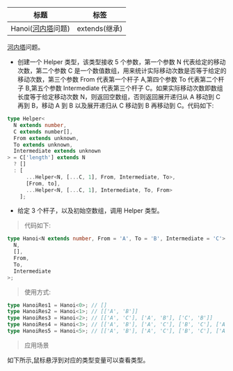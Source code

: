 | 标题                                                                                                               | 标签          |
| ------------------------------------------------------------------------------------------------------------------ | ------------- |
| Hanoi([河内塔](https://baike.baidu.com/item/%E6%B2%B3%E5%86%85%E5%A1%94%E9%97%AE%E9%A2%98/16983476?fr=ge_ala)问题) | extends(继承) |

[河内塔](https://en.wikipedia.org/wiki/Tower_of_Hanoi)问题。

- 创建一个 Helper 类型，该类型接收 5 个参数，第一个参数 N 代表给定的移动次数，第二个参数 C 是一个数值数组，用来统计实际移动次数是否等于给定的移动次数，第三个参数 From 代表第一个杆子 A,第四个参数 To 代表第二个杆子 B,第五个参数 Intermediate 代表第三个杆子 C。如果实际移动次数即数组长度等于给定移动次数 N，则返回空数组，否则返回展开递归从 A 移动到 C 再到 B，移动 A 到 B 以及展开递归从 C 移动到 B 再移动到 C。代码如下:

```ts
type Helper<
  N extends number,
  C extends number[],
  From extends unknown,
  To extends unknown,
  Intermediate extends unknown
> = C['length'] extends N
  ? []
  : [
      ...Helper<N, [...C, 1], From, Intermediate, To>,
      [From, to],
      ...Helper<N, [...C, 1], Intermediate, To, From>
    ];
```

- 给定 3 个杆子，以及初始空数组，调用 Helper 类型。

> 代码如下:

```ts
type Hanoi<N extends number, From = 'A', To = 'B', Intermediate = 'C'> = Helper<
  N,
  [],
  From,
  To,
  Intermediate
>;
```

> 使用方式:

```ts
type HanoiRes1 = Hanoi<0>; // []
type HanoiRes2 = Hanoi<1>; // [['A', 'B']]
type HanoiRes3 = Hanoi<2>; // [['A', 'C'], ['A', 'B'], ['C', 'B']]
type HanoiRes4 = Hanoi<3>; // [['A', 'B'], ['A', 'C'], ['B', 'C'], ['A', 'B'], ['C', 'A'], ['C', 'B'], ['A', 'B']]
type HanoiRes5 = Hanoi<5>; // [['A', 'B'], ['A', 'C'], ['B', 'C'], ['A', 'B'], ['C', 'A'], ['C', 'B'], ['A', 'B'], ['A', 'C'], ['B', 'C'], ['B', 'A'], ['C', 'A'], ['B', 'C'], ['A', 'B'], ['A', 'C'], ['B', 'C'], ['A', 'B'], ['C', 'A'], ['C', 'B'], ['A', 'B'], ['C', 'A'], ['B', 'C'], ['B', 'A'], ['C', 'A'], ['C', 'B'], ['A', 'B'], ['A', 'C'], ['B', 'C'], ['A', 'B'], ['C', 'A'], ['C', 'B'], ['A', 'B']]
```

> 应用场景

如下所示,鼠标悬浮到对应的类型变量可以查看类型。

<div class="code-editor" data-url="codes/typescript/demo/Hanoi.ts" data-language="typescript"></div>
